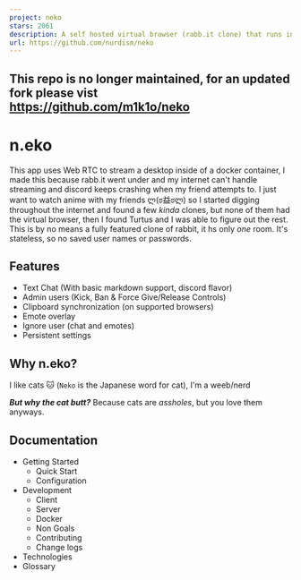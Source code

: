 ```yaml
---
project: neko
stars: 2061
description: A self hosted virtual browser (rabb.it clone) that runs in docker.
url: https://github.com/nurdism/neko
---
```


This repo is no longer maintained, for an updated fork please vist  
https://github.com/m1k1o/neko
--------------------------------------------------------------------------------------------------

  
  
  
  

n.eko
=====

This app uses Web RTC to stream a desktop inside of a docker container, I made this because rabb.it went under and my internet can't handle streaming and discord keeps crashing when my friend attempts to. I just want to watch anime with my friends ლ(ಠ益ಠლ) so I started digging throughout the internet and found a few _kinda_ clones, but none of them had the virtual browser, then I found Turtus and I was able to figure out the rest. This is by no means a fully featured clone of rabbit, it hs only _one_ room. It's stateless, so no saved user names or passwords.

Features
--------

-   Text Chat (With basic markdown support, discord flavor)
-   Admin users (Kick, Ban & Force Give/Release Controls)
-   Clipboard synchronization (on supported browsers)
-   Emote overlay
-   Ignore user (chat and emotes)
-   Persistent settings

Why n.eko?
----------

I like cats 🐱 (`Neko` is the Japanese word for cat), I'm a weeb/nerd

_**But why the cat butt?**_ Because cats are _assholes_, but you love them anyways.

Documentation
-------------

-   Getting Started
    -   Quick Start
    -   Configuration
-   Development
    -   Client
    -   Server
    -   Docker
    -   Non Goals
    -   Contributing
    -   Change logs
-   Technologies
-   Glossary
